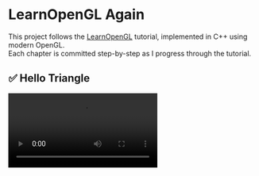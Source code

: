 # LearnOpenGL Again

This project follows the [LearnOpenGL](https://learnopengl.com/) tutorial, implemented in C++ using modern OpenGL.  
Each chapter is committed step-by-step as I progress through the tutorial.

## ✅ Hello Triangle

![Hello Triangle](docs/hello_trianlge.mov "Hello Triangle")




